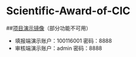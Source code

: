 # Scientific-Award-of-CIC

##<a href="http://115.28.102.8:8080/app/login">项目演示镜像</a>（部分功能不可用）
* 填报端演示账户：100116001 密码：8888
* 审核端演示账户：admin 密码：8888

